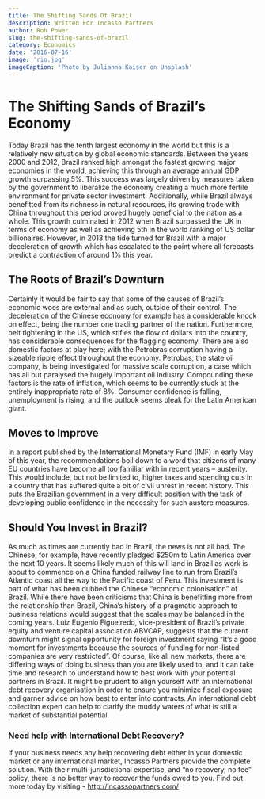 ```yaml
---
title: The Shifting Sands Of Brazil
description: Written For Incasso Partners
author: Rob Power
slug: the-shifting-sands-of-brazil
category: Economics
date: '2016-07-16'
image: 'rio.jpg'
imageCaption: 'Photo by Julianna Kaiser on Unsplash'
---
```

# The Shifting Sands of Brazil’s Economy
Today Brazil has the tenth largest economy in the world but this is a relatively new situation by global economic standards. Between the years 2000 and 2012, Brazil ranked high amongst the fastest growing major economies in the world, achieving this through an average annual GDP growth surpassing 5%. This success was largely driven by measures taken by the government to liberalize the economy creating a much more fertile environment for private sector investment. Additionally, while Brazil always benefitted from its richness in natural resources, its growing trade with China throughout this period proved hugely beneficial to the nation as a whole. This growth culminated in 2012 when Brazil surpassed the UK in terms of economy as well as achieving 5th in the world ranking of US dollar billionaires. However, in 2013 the tide turned for Brazil with a major deceleration of growth which has escalated to the point where all forecasts predict a contraction of around 1% this year.
## The Roots of Brazil’s Downturn
Certainly it would be fair to say that some of the causes of Brazil’s economic woes are external and as such, outside of their control. The deceleration of the Chinese economy for example has a considerable knock on effect, being the number one trading partner of the nation. Furthermore, belt tightening in the US, which stifles the flow of dollars into the country, has considerable consequences for the flagging economy. There are also domestic factors at play here; with the Petrobras corruption having a sizeable ripple effect throughout the economy. Petrobas, the state oil company, is being investigated for massive scale corruption, a case which has all but paralysed the hugely important oil industry. Compounding these factors is the rate of inflation, which seems to be currently stuck at the entirely inappropriate rate of 8%. Consumer confidence is falling, unemployment is rising, and the outlook seems bleak for the Latin American giant.
## Moves to Improve
In a report published by the International Monetary Fund (IMF) in early May of this year, the recommendations boil down to a word that citizens of many EU countries have become all too familiar with in recent years – austerity. This would include, but not be limited to, higher taxes and spending cuts in a country that has suffered quite a bit of civil unrest in recent history. This puts the Brazilian government in a very difficult position with the task of developing public confidence in the necessity for such austere measures.
## Should You Invest in Brazil?
As much as times are currently bad in Brazil, the news is not all bad. The Chinese, for example, have recently pledged $250m to Latin America over the next 10 years. It seems likely much of this will land in Brazil as work is about to commence on a China funded railway line to run from Brazil’s Atlantic coast all the way to the Pacific coast of Peru. This investment is part of what has been dubbed the Chinese “economic colonisation” of Brazil. While there have been criticisms that China is benefitting more from the relationship than Brazil, China’s history of a pragmatic approach to business relations would suggest that the scales may be balanced in the coming years. Luiz Eugenio Figueiredo, vice-president of Brazil’s private equity and venture capital association ABVCAP, suggests that the current downturn might signal opportunity for foreign investment saying “It’s a good moment for investments because the sources of funding for non-listed companies are very restricted”. Of course, like all new markets, there are differing ways of doing business than you are likely used to, and it can take time and research to understand how to best work with your potential partners in Brazil. It might be prudent to align yourself with an international debt recovery organisation in order to ensure you minimize fiscal exposure and garner advice on how best to enter into contracts. An international debt collection expert can help to clarify the muddy waters of what is still a market of substantial potential.
### Need help with International Debt Recovery?
If your business needs any help recovering debt either in your domestic market or any international market, Incasso Partners provide the complete solution. With their multi-jurisdictional expertise, and “no recovery, no fee” policy, there is no better way to recover the funds owed to you.
Find out more today by visiting - http://incassopartners.com/


